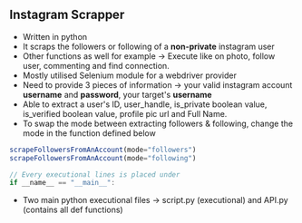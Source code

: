 ## Instagram Scrapper

- Written in python
- It scraps the followers or following of a **non-private** instagram user
- Other functions as well for example -> Execute like on photo, follow user, commenting and find connection.
- Mostly utilised Selenium module for a webdriver provider
- Need to provide 3 pieces of information -> your valid instagram account **username** and **password**, your target's **username**
- Able to extract a user's ID, user_handle, is_private boolean value, is_verified boolean value, profile pic url and Full Name.
- To swap the mode between extracting followers & following, change the mode in the function defined below
```js
scrapeFollowersFromAnAccount(mode="followers") 
scrapeFollowersFromAnAccount(mode="following")

// Every executional lines is placed under 
if __name__ == "__main__":
```
- Two main python executional files -> script.py (executional) and API.py (contains all def functions)
